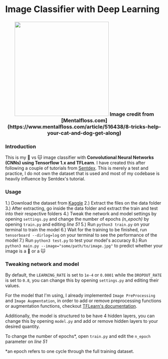 # Image Classifier with Deep Learning
<h3 align="center">
    <img src="https://images2.minutemediacdn.com/image/upload/c_crop,h_706,w_1256,x_0,y_64/f_auto,q_auto,w_1100/v1554995050/shape/mentalfloss/516438-istock-637689912.jpg")
Image from [Mentalfloss.com](https://www.mentalfloss.com/article/516438/8-tricks-help-your-cat-and-dog-get-along" width="300">
    Image credit from [Mentalfloss.com](https://www.mentalfloss.com/article/516438/8-tricks-help-your-cat-and-dog-get-along)
</h3>

### Introduction
This is my 🐶 vs 🐱 image classifier with **Convolutional Neural Networks (CNNs) using Tensorflow 1.x and TFLearn**. I have created this after following a couple of tutorials from [Sentdex](https://pythonprogramming.net/). This is merely a test and practice, I do not own the dataset that is used and most of my codebase is heavily influence by Sentdex's tutorial.

### Usage
1.) Download the dataset from [Kaggle](https://www.kaggle.com/c/dogs-vs-cats-redux-kernels-edition#)
2.) Extract the files on the data folder
3.) After extracting, go inside the data folder and extract the train and test into their respective folders
4.) Tweak the network and model settings by opening `settings.py` and change the number of epochs *(n_epoch)* by opening `train.py` and editing *line 51*
5.) Run `python3 train.py` on your terminal to train the model
6.) Wait for the training to be finished, run `tensorboard --dirlog=log` on your terminal to see the performance of the model
7.) Run `python3 test.py` to test your model's accuracy
8.) Run `python3 main.py --image="some/path/to/image.jpg"` to predict whether your image is a 🐶 or a 🐱
 
### Tweaking network and model
By default, the `LEARNING_RATE` is set to `1e-4` or `0.0001` while the `DROPOUT_RATE` is set to `0.8`, you can change this by opening `settings.py` and editing their values.

For the model that I'm using, I already implemented `Image PreProcessing` and `Image Augmentation`, in order to add or remove preprocessing functions or augmentation functions, checkout [TFLearn's documentation](http://tflearn.org/).

Additionally, the model is structured to be have 4 hidden layers, you can change this by opening `model.py` and add or remove hidden layers to your desired quantity.

To change the number of epochs*, open `train.py` and edit the `n_epoch` parameter on *line 51*

*an epoch refers to one cycle through the full training dataset.
